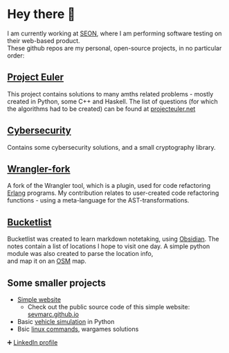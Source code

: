 # Hey there 👋

I am currently working at [SEON](https://seon.io), where I am performing software testing on their web-based product.  
These github repos are my personal, open-source projects, in no particular order:  

## [Project Euler](https://github.com/sevmarc/project_euler)

This project contains solutions to many amths related problems - mostly created in Python, some C++ and Haskell. The list of questions (for which the algorithms had to be created) can be found at [projecteuler.net](https://projecteuler.net)

## [Cybersecurity](https://github.com/sevmarc/cybersecurity)

Contains some cybersecurity solutions, and a small cryptography library.

## [Wrangler-fork](https://github.com/sevmarc/wrangler)

A fork of the Wrangler tool, which is a plugin, used for code refactoring [Erlang](https://www.erlang.org) programs. My contribution relates to user-created code refactoring functions - using a meta-language for the AST-transformations.

## [Bucketlist](https://github.com/sevmarc/bucketlist)

Bucketlist was created to learn markdown notetaking, using [Obsidian](obsidian.md). The notes contain a list of locations I hope to visit one day. A simple python module was also created to parse the location info,  
and map it on an [OSM](https://www.openstreetmap.org) map.  

## Some smaller projects

- [Simple website](https://github.com/sevmarc/sevmarc.github.io)
  - Check out the public source code of this simple website: [sevmarc.github.io](sevmarc.github.io)
- Basic [vehicle simulation](https://github.com/sevmarc/vehicle_simulation-swtesting_practice) in Python
- Bsic [linux commands](https://github.com/sevmarc/configs-linux-knowhow), wargames solutions

:heavy_plus_sign: [LinkedIn profile](www.linkedin.com/in/marton-sevella)

<!--
**sevmarc/sevmarc** is a ✨ _special_ ✨ repository because its `README.md` (this file) appears on your GitHub profile.

Here are some ideas to get you started:

- 🔭 I’m currently working on ...
- 🌱 I’m currently learning ...
- 👯 I’m looking to collaborate on ...
- 🤔 I’m looking for help with ...
- 💬 Ask me about ...
- 📫 How to reach me: ...
- 😄 Pronouns: ...
- ⚡ Fun fact: ...
-->
